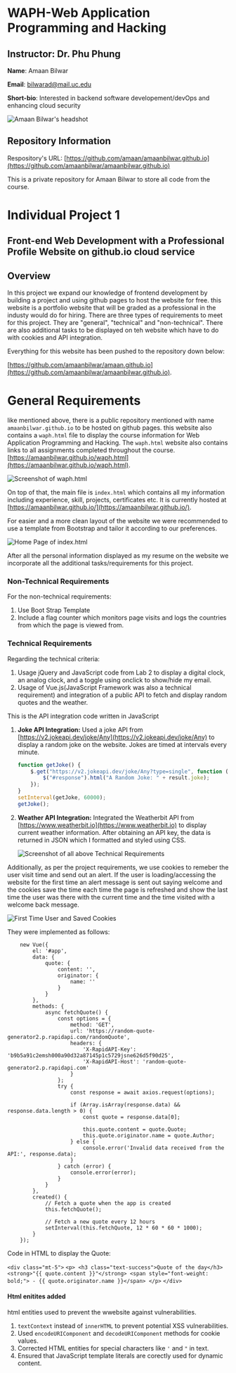# WAPH-Web Application Programming and Hacking

## Instructor: Dr. Phu Phung

**Name**: Amaan Bilwar

**Email**: bilwarad@mail.uc.edu

**Short-bio**: Interested in backend software developement/devOps and enhancing cloud security

![Amaan Bilwar's headshot](./img/profile.jpg)

## Repository Information

Respository's URL: [https://github.com/amaan/amaanbilwar.github.io](https://github.com/amaanbilwar/amaanbilwar.github.io)

This is a private repository for Amaan Bilwar to store all code from the
course. 

# Individual Project 1
## Front-end Web Development with a Professional Profile Website on github.io cloud service

## Overview 

In this project we expand our knowledge of frontend development by building a project and using github pages to host the website for free. this website is a portfolio website that will be graded as a professional in the industy would do for hiring. There are three types of requirements to meet for this project. They are "general", "technical" and "non-technical". There are also additional tasks to be displayed on teh website which have to do with cookies and API integration.


Everything for this website has been pushed to the repository down below:

[https://github.com/amaanbilwar/amaan.github.io](https://github.com/amaanbilwar/amaanbilwar.github.io).


# General Requirements
like mentioned above, there is a public repository mentioned with name `amaanbilwar.github.io` to be hosted on github pages.  this website also contains a `waph.html` file to display the course information for Web Application Programming and Hacking. The `waph.html` website also contains links to all assignments completed throughout the course.
[https://amaanbilwar.github.io/waph.html](https://amaanbilwar.github.io/waph.html).

![Screenshot of `waph.html`](./img/Screenshot-1.png)

On top of that, the main file is `index.html` which contains all my information including experience, skill, projects, certificates etc. 
It is currently hosted at [https://amaanbilwar.github.io/](https://amaanbilwar.github.io/).


For easier and a more clean layout of the website we were recommended to use a template from Bootstrap and tailor it according to our preferences.

![Home Page of `index.html`](./img/Screenshot-2.png)


After all the personal information displayed as my resume on the website we incorporate all the additional tasks/requirements  for this project.


### Non-Technical Requirements

For the non-technical requirements:

1. Use Boot Strap Template
2. Include a flag counter which monitors page visits and logs the countries from which the page is viewed from.

### Technical Requirements

Regarding the technical criteria:

1. Usage jQuery and JavaScript code from Lab 2 to display a digital clock, an analog clock, and a toggle using onclick to  show/hide my email.
2. Usage of Vue.js(JavaScript Framework was also a technical requirement) and integration of a public API to fetch and display random quotes and the weather.


This is the API integration code written in JavaScript


1. **Joke API Integration:** Used a joke API from  [https://v2.jokeapi.dev/joke/Any](https://v2.jokeapi.dev/joke/Any) to display a random joke on the website. Jokes are timed at intervals every minute.

   ```javascript
   function getJoke() {
       $.get("https://v2.jokeapi.dev/joke/Any?type=single", function (result) {
           $("#response").html("A Random Joke: " + result.joke);
       });
   }
   setInterval(getJoke, 60000);
   getJoke();
   ```

2. **Weather API Integration:** Integrated the Weatherbit API from [https://www.weatherbit.io](https://www.weatherbit.io) to display current weather information. After obtaining an API key, the data is returned in JSON which I formatted and styled using CSS.

   ![Screenshot of all above Technical Requirements](./img/Screenshot-3.png)


Additionally, as per the project requirements, we use cookies to remeber the user visit time and send out an alert. If the user is loading/accessing the website for the first time an alert message is sent out saying welcome and the cookies save the time each time the page is refreshed and show the last time the user was there with the current time and the time visited with a welcome back message. 

![First Time User and Saved Cookies](./img/Screenshot-4.png)

They were implemented as follows:


        new Vue({
            el: '#app',
            data: {
                quote: {
                    content: '',
                    originator: {
                        name: ''
                    }
                }
            },
            methods: {
                async fetchQuote() {
                    const options = {
                        method: 'GET',
                        url: 'https://random-quote-generator2.p.rapidapi.com/randomQuote',
                        headers: {
                            'X-RapidAPI-Key': 'b9b5a91c2emsh000a90d32a87145p1c5729jsne626d5f90d25',
                            'X-RapidAPI-Host': 'random-quote-generator2.p.rapidapi.com'
                        }
                    };
                    try {
                        const response = await axios.request(options);

                        if (Array.isArray(response.data) && response.data.length > 0) {
                            const quote = response.data[0];

                            this.quote.content = quote.Quote;
                            this.quote.originator.name = quote.Author;
                        } else {
                            console.error('Invalid data received from the API:', response.data);
                        }
                    } catch (error) {
                        console.error(error);
                    }
                }
            },
            created() {
                // Fetch a quote when the app is created
                this.fetchQuote();

                // Fetch a new quote every 12 hours
                setInterval(this.fetchQuote, 12 * 60 * 60 * 1000);
            }
        });

Code in HTML to display the Quote:

`<div class="mt-5">`
    ```<p>
    <h3 class="text-success">Quote of the day</h3>
    <strong>"{{ quote.content }}"</strong>
    <span style="font-weight: bold;"> - {{ quote.originator.name }}</span>
    </p>```
`</div>`




#### Html enitites added

html entities used to prevent the wwebsite against vulnerabilities.
1. `textContext` instead of `innerHTML` to prevent potential XSS vulnerabilities.
2. Used `encodeURIComponent` and `decodeURIComponent` methods for cookie values.
3. Corrected HTML entities for special characters like `'` and `"` in text.
4. Ensured that JavaScript template literals are corectly used for dynamic content.

